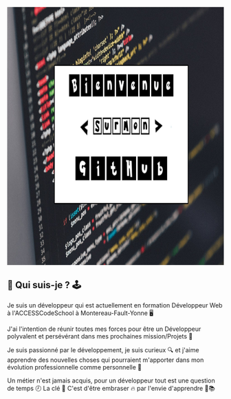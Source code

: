 <img src="https://github.com/YoannGenique/YoannGenique/blob/main/fond.jpg" alt="" height="600px" widht="1000px">

## 🥇 Qui suis-je ? 🕹️

Je suis un développeur qui est actuellement en formation Développeur Web à l'ACCESSCodeSchool à Montereau-Fault-Yonne 🖥️

J'ai l'intention de réunir toutes mes forces pour être un Développeur polyvalent et persévérant dans mes prochaines mission/Projets 💪

Je suis passionné par le développement, je suis curieux 🔍 et j'aime apprendre des nouvelles choses qui pourraient m'apporter dans mon évolution professionnelle comme personnelle 👾

Un métier n'est jamais acquis, pour un développeur tout est une question de temps 🕗 La clé 🔑 C'est d'être embraser 🔥 par l'envie d'apprendre 📄📚
